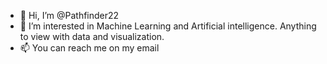 - 👋 Hi, I’m @Pathfinder22
- 👀 I’m interested in Machine Learning and Artificial intelligence. Anything to view with data and visualization.
- 📫 You can reach me on my email

<!---
Pathfinder22/Pathfinder22 is a ✨ special ✨ repository because its `README.md` (this file) appears on your GitHub profile.
You can click the Preview link to take a look at your changes.
--->
